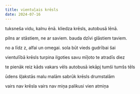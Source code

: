 ```yaml
---
title: vientuļais krēsls
date: 2024-07-16
---
```

tuksneša vidu,
kalnu ēnā.
kliedza krēsls,
autobusā lēnā.

pilns ar stāstiem,
ne ar saviem.
bauda dzīvi
glāstiem taviem.

no a līdz z,
alfai un omegai.
sola būt vieds
gudrībai šai

vientulībā krēsls
turpina ilgoties
savu mīļoto
te atradīs diez

te pienāk reiz
kāds vakars vēls
autobusā iekāpj
tumši tumšs tēls

ūdens šļakstās
malu malām
sabrūk krēsls
drumstalām

vairs nav krēsla
vairs nav miņa
palikusi vien
atmiņa